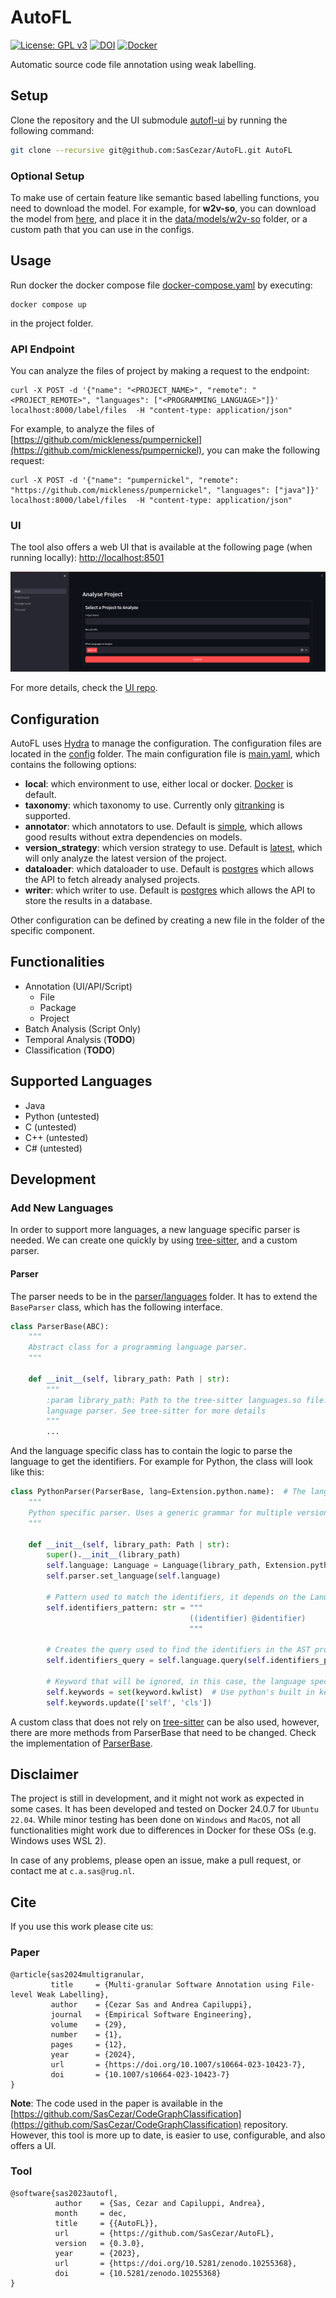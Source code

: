 # AutoFL
[![License: GPL v3](https://img.shields.io/badge/License-GPLv3-blue.svg)](https://www.gnu.org/licenses/gpl-3.0)
[![DOI](https://zenodo.org/badge/644095707.svg)](https://zenodo.org/doi/10.5281/zenodo.10255367)
[![Docker](https://img.shields.io/badge/Docker-blue.svg)](https://img.shields.io/badge/Docker-blue)

Automatic source code file annotation using weak labelling.

## Setup
Clone the repository and the UI submodule [autofl-ui](https://github.com/SasCezar/autofl-ui) by running the following command:
```bash
git clone --recursive git@github.com:SasCezar/AutoFL.git AutoFL
```

### Optional Setup 
To make use of certain feature like semantic based labelling functions, you need to download the model.
For example, for **w2v-so**, you can download the model from [here](https://github.com/vefstathiou/SO_word2vec), and place it in the [data/models/w2v-so](data/models/w2v-so) folder, or a custom
path that you can use in the configs.

## Usage

Run docker the docker compose file [docker-compose.yaml](docker-compose.yaml) by executing:
```shell
docker compose up
```
in the project folder.

### API Endpoint
You can analyze the files of project by making a request to the endpoint:
```shell
curl -X POST -d '{"name": "<PROJECT_NAME>", "remote": "<PROJECT_REMOTE>", "languages": ["<PROGRAMMING_LANGUAGE>"]}' localhost:8000/label/files  -H "content-type: application/json"
```
For example, to analyze the files of [https://github.com/mickleness/pumpernickel](https://github.com/mickleness/pumpernickel), you can make the following request:
```shell
curl -X POST -d '{"name": "pumpernickel", "remote": "https://github.com/mickleness/pumpernickel", "languages": ["java"]}' localhost:8000/label/files  -H "content-type: application/json"
```

### UI

The tool also offers a web UI that is available at the following page (when running locally):
[http://localhost:8501](http://localhost:8501)

![UI](resources/ui-screenshots/landing-page.png)

For more details, check the [UI repo](https://github.com/SasCezar/autofl-ui).

[//]: # (For more details, check the [UI repo]&#40;https://github.com/SasCezar/autofl-ui&#41;)

## Configuration
AutoFL uses [Hydra](https://hydra.cc/) to manage the configuration. The configuration files are located in the [config](config) folder.
The main configuration file is [main.yaml](./config/main.yaml), which contains the following options:

- **local**: which environment to use, either local or docker. [Docker](./config/local/docker.yaml) is default. 
- **taxonomy**: which taxonomy to use. Currently only [gitranking](./config/taxonomy/gitranking.yaml) is supported.
- **annotator**: which annotators to use. Default is [simple](./config/annotator/simple.yaml), which allows good results without extra dependencies on models.
- **version_strategy**: which version strategy to use. Default is [latest](./config/version_strategy/latest.yaml), which will only analyze the latest version of the project.
- **dataloader**: which dataloader to use. Default is [postgres](./config/dataloader/postgres.yaml) which allows the API to fetch already analysed projects. 
- **writer**: which writer to use. Default is [postgres](./config/writer/postgres.yaml) which allows the API to store the results in a database.

Other configuration can be defined by creating a new file in the folder of the specific component.

## Functionalities

- Annotation (UI/API/Script)
  - File
  - Package
  - Project
- Batch Analysis (Script Only)
- Temporal Analysis (**TODO**)
- Classification (**TODO**)

## Supported Languages

- Java
- Python (untested)
- C (untested)
- C++ (untested)
- C# (untested)

## Development

### Add New Languages 

In order to support more languages, a new language specific parser is needed. 
We can create one quickly by using [tree-sitter](https://tree-sitter.github.io/tree-sitter/),
and a custom parser.

#### Parser
The parser needs to be in the [parser/languages](./src/parser/languages) folder. 
It has to extend the ```BaseParser``` class, which has the following interface.

```python
class ParserBase(ABC):
    """
    Abstract class for a programming language parser.
    """

    def __init__(self, library_path: Path | str):
        """
        :param library_path: Path to the tree-sitter languages.so file. The file has to contain the
        language parser. See tree-sitter for more details
        """
        ...
```
And the language specific class has to contain the logic to parse the language to get the identifiers.
For example for Python, the class will look like this:

```python
class PythonParser(ParserBase, lang=Extension.python.name):  # The lang argument is used to register the parser in the ParserFactory class.
    """
    Python specific parser. Uses a generic grammar for multiple versions of python. Uses tree_sitter to get the AST
    """

    def __init__(self, library_path: Path | str):
        super().__init__(library_path)
        self.language: Language = Language(library_path, Extension.python.name)   # Creates the tree-sitter language for python
        self.parser.set_language(self.language)                                   # Sets tree-sitter parser to parse the language
        
        # Pattern used to match the identifiers, it depends on the Lanugage. Check tree-sitter
        self.identifiers_pattern: str = """
                                        ((identifier) @identifier)
                                        """
        
        # Creates the query used to find the identifiers in the AST produced by tree-sitter
        self.identifiers_query = self.language.query(self.identifiers_pattern)

        # Keyword that will be ignored, in this case, the language specific keywords as the query extracts them as well. 
        self.keywords = set(keyword.kwlist)  # Use python's built in keyword list
        self.keywords.update(['self', 'cls'])
```

A custom class that does not rely on [tree-sitter](https://github.com/tree-sitter/tree-sitter) can be also used, however, there are more methods from ParserBase that need to be
changed. Check the implementation of [ParserBase](src/parser/parser.py).

## Disclaimer

The project is still in development, and it might not work as expected in some cases.
It has been developed and tested on Docker 24.0.7 for  ```Ubuntu 22.04```. While minor testing has been done on ```Windows``` and ```MacOS```,
not all functionalities might work due to differences in Docker for these OSs (e.g. Windows uses WSL 2).

In case of any problems, please open an issue, make a pull request, or contact me at ```c.a.sas@rug.nl```.

## Cite

If you use this work please cite us:

### Paper
```text
@article{sas2024multigranular,
         title     = {Multi-granular Software Annotation using File-level Weak Labelling}, 
         author    = {Cezar Sas and Andrea Capiluppi},
         journal   = {Empirical Software Engineering},
         volume    = {29},
         number    = {1},
         pages     = {12},
         year      = {2024},
         url       = {https://doi.org/10.1007/s10664-023-10423-7},
         doi       = {10.1007/s10664-023-10423-7}
}
```

**Note**: The code used in the paper is available in the [https://github.com/SasCezar/CodeGraphClassification](https://github.com/SasCezar/CodeGraphClassification) repository. 
However, this tool is more up to date, is easier to use, configurable, and also offers a UI.

### Tool 
```text
@software{sas2023autofl,
          author    = {Sas, Cezar and Capiluppi, Andrea},
          month     = dec,
          title     = {{AutoFL}},
          url       = {https://github.com/SasCezar/AutoFL},
          version   = {0.3.0},
          year      = {2023},
          url       = {https://doi.org/10.5281/zenodo.10255368},
          doi       = {10.5281/zenodo.10255368}
}
```